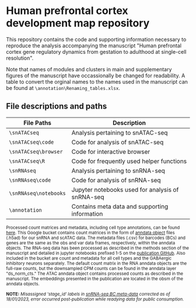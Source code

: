 # Human prefrontal cortex development map repository

This repository contains the code and supporting information necessary to 
reproduce the analysis accompanying the manuscript "Human prefrontal cortex gene regulatory dynamics from gestation to adulthood at single-cell resolution". 

Note that names of modules and clusters in main and supplementary figures 
of the manuscript have occassionally be changed for readability. A table to 
convert the orginal names to the names used in the manuscript can be found
at `\annotation\Renaming_tables.xlsx`.

## File descriptions and paths

| File Paths | Description |
| ----------- | ----------- |
| `\snATACseq`  | Analysis pertaining to snATAC-seq |
| `\snATACseq\code`  | Code for analysis of snATAC-seq |
| `\snATACseq\browser`  | Code for interactive browser |
| `\snATACseq\R`  | Code for frequently used helper functions |
| `\snRNAseq`  | Analysis pertaining to snRNA-seq |
| `\snRNAseq\code`  | Code for analysis of snRNA-seq |
| `\snRNAseq\notebooks`  | Jupyter notebooks used for analysis of snRNA-seq |
| `\annotation`  | Contains meta data and supporting information |

<span style="font-size:smaller;"> Processed count matrices and metadata, including cell type annotations, can be found [here](https://console.cloud.google.com/storage/browser/neuro-dev/Processed_data). This Google bucket contains count matrices in the form of [anndata object](https://anndata.readthedocs.io/en/latest/) files (.h5ad) for our snRNA and scATAC data. The metadata files (.csv) for barcodes (BCs) and genes are the same as the obs and var data frames, respectively, within the anndata objects. The RNA-seq data has been processed as described in the methods section of the manuscript and detailed in jupyter notebooks prefixed 1-5 on the [publication GitHub](https://github.com/ListerLab/pfc_development/tree/master/snRNAseq/notebooks). Also included in the bucket are count and metadata for all cell types and the GABAergic inhibitory neurons separately. The default count matrix in the RNA anndata objects are the full-raw counts, but the downsampled CPM counts can be found in the anndata layer "ds_norm_cts." The ATAC anndata object contains processed counts as described in the manuscript. The embeddings presented in the publication are located in the obsm of the anndata objects. <br /><br />  **NOTE:** *Misassigned 'stage_id' labels in [snRNA-seq BC meta-data](https://console.cloud.google.com/storage/browser/neuro-dev/Processed_data) corrected as of 18/01/2023, error occurred post-publication while readying data for public consumption.* </span>

